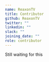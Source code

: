 ```yaml
---
name: ReaxonTV
title: Contributor
github: ReaxonTV
twitter: ""
linkedin: ""
slack: ""
joining_date: ""
role: contributor
---
```


Still waiting for this

